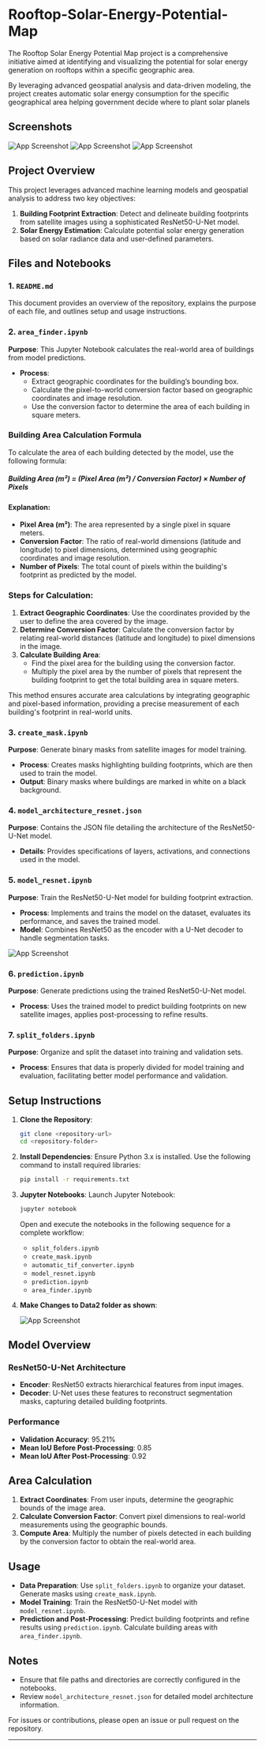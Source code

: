 
# Rooftop-Solar-Energy-Potential-Map

The Rooftop Solar Energy Potential Map project is a comprehensive initiative aimed at identifying and visualizing the potential for solar energy generation on rooftops within a specific geographic area.

 By leveraging advanced geospatial analysis and data-driven modeling, the project creates automatic solar energy consumption for the specific geographical area helping government decide where to plant solar planels 

 


## Screenshots

![App Screenshot](https://iili.io/dR03Ux4.jpg)
![App Screenshot](https://iili.io/dR0Fmps.jpg)
![App Screenshot](https://iili.io/dR0KgFS.jpg)

## Project Overview

This project leverages advanced machine learning models and geospatial analysis to address two key objectives:
1. **Building Footprint Extraction**: Detect and delineate building footprints from satellite images using a sophisticated ResNet50-U-Net model.
2. **Solar Energy Estimation**: Calculate potential solar energy generation based on solar radiance data and user-defined parameters.

## Files and Notebooks

### 1. `README.md`
This document provides an overview of the repository, explains the purpose of each file, and outlines setup and usage instructions.

### 2. `area_finder.ipynb`
**Purpose**: This Jupyter Notebook calculates the real-world area of buildings from model predictions.
- **Process**: 
  - Extract geographic coordinates for the building’s bounding box.
  - Calculate the pixel-to-world conversion factor based on geographic coordinates and image resolution.
  - Use the conversion factor to determine the area of each building in square meters.
### Building Area Calculation Formula

To calculate the area of each building detected by the model, use the following formula:

##### Building Area (m²) = (Pixel Area (m²) / Conversion Factor) × Number of Pixels

#### Explanation:
- **Pixel Area (m²)**: The area represented by a single pixel in square meters.
- **Conversion Factor**: The ratio of real-world dimensions (latitude and longitude) to pixel dimensions, determined using geographic coordinates and image resolution.
- **Number of Pixels**: The total count of pixels within the building's footprint as predicted by the model.

### Steps for Calculation:
1. **Extract Geographic Coordinates**: Use the coordinates provided by the user to define the area covered by the image.
2. **Determine Conversion Factor**: Calculate the conversion factor by relating real-world distances (latitude and longitude) to pixel dimensions in the image.
3. **Calculate Building Area**:
   - Find the pixel area for the building using the conversion factor.
   - Multiply the pixel area by the number of pixels that represent the building footprint to get the total building area in square meters.

This method ensures accurate area calculations by integrating geographic and pixel-based information, providing a precise measurement of each building's footprint in real-world units.



### 3. `create_mask.ipynb`
**Purpose**: Generate binary masks from satellite images for model training.
- **Process**: Creates masks highlighting building footprints, which are then used to train the model.
- **Output**: Binary masks where buildings are marked in white on a black background.

### 4. `model_architecture_resnet.json`
**Purpose**: Contains the JSON file detailing the architecture of the ResNet50-U-Net model.
- **Details**: Provides specifications of layers, activations, and connections used in the model.


### 5. `model_resnet.ipynb`
**Purpose**: Train the ResNet50-U-Net model for building footprint extraction.
- **Process**: Implements and trains the model on the dataset, evaluates its performance, and saves the trained model.
- **Model**: Combines ResNet50 as the encoder with a U-Net decoder to handle segmentation tasks.

![App Screenshot](https://iili.io/dR0B4SI.png)

### 6. `prediction.ipynb`
**Purpose**: Generate predictions using the trained ResNet50-U-Net model.
- **Process**: Uses the trained model to predict building footprints on new satellite images, applies post-processing to refine results.

### 7. `split_folders.ipynb`
**Purpose**: Organize and split the dataset into training and validation sets.
- **Process**: Ensures that data is properly divided for model training and evaluation, facilitating better model performance and validation.

## Setup Instructions

1. **Clone the Repository**:
    ```bash
    git clone <repository-url>
    cd <repository-folder>
    ```

2. **Install Dependencies**:
    Ensure Python 3.x is installed. Use the following command to install required libraries:
    ```bash
    pip install -r requirements.txt
    ```

3. **Jupyter Notebooks**:
    Launch Jupyter Notebook:
    ```bash
    jupyter notebook
    ```
    Open and execute the notebooks in the following sequence for a complete workflow:
    - `split_folders.ipynb`
    - `create_mask.ipynb`
    - `automatic_tif_converter.ipynb`
    - `model_resnet.ipynb`
    - `prediction.ipynb`
    - `area_finder.ipynb`

4. **Make Changes to Data2 folder as shown**:
   
    ![App Screenshot](https://iili.io/dR0aoCB.png)
    

## Model Overview

### ResNet50-U-Net Architecture
- **Encoder**: ResNet50 extracts hierarchical features from input images.
- **Decoder**: U-Net uses these features to reconstruct segmentation masks, capturing detailed building footprints.

### Performance
- **Validation Accuracy**: 95.21%
- **Mean IoU Before Post-Processing**: 0.85
- **Mean IoU After Post-Processing**: 0.92

## Area Calculation

1. **Extract Coordinates**: From user inputs, determine the geographic bounds of the image area.
2. **Calculate Conversion Factor**: Convert pixel dimensions to real-world measurements using the geographic bounds.
3. **Compute Area**: Multiply the number of pixels detected in each building by the conversion factor to obtain the real-world area.

## Usage

- **Data Preparation**: Use `split_folders.ipynb` to organize your dataset. Generate masks using `create_mask.ipynb`.
- **Model Training**: Train the ResNet50-U-Net model with `model_resnet.ipynb`.
- **Prediction and Post-Processing**: Predict building footprints and refine results using `prediction.ipynb`. Calculate building areas with `area_finder.ipynb`.

## Notes

- Ensure that file paths and directories are correctly configured in the notebooks.
- Review `model_architecture_resnet.json` for detailed model architecture information.

For issues or contributions, please open an issue or pull request on the repository.

---



